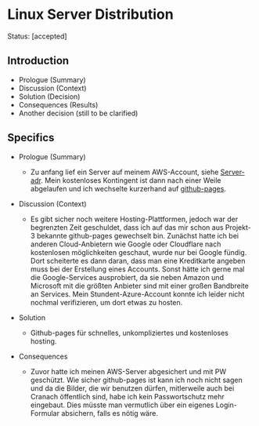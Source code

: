 # Linux Server Distribution

Status: [accepted]

## Introduction

- Prologue (Summary)
- Discussion (Context)
- Solution (Decision)
- Consequences (Results)
- Another decision (still to be clarified)

## Specifics

- Prologue (Summary)

  - Zu anfang lief ein Server auf meinem AWS-Account, siehe [Server-adr](./02-adr-server.md). Mein kostenloses Kontingent ist dann nach einer Weile abgelaufen und ich wechselte kurzerhand auf [github-pages](https://pages.github.com/).

- Discussion (Context)

  - Es gibt sicher noch weitere Hosting-Plattformen, jedoch war der begrenzten Zeit geschuldet, dass ich auf das mir schon aus Projekt-3 bekannte github-pages gewechselt bin. Zunächst hatte ich bei anderen Cloud-Anbietern wie Google oder Cloudflare nach kostenlosen möglichkeiten geschaut, wurde nur bei Google fündig. Dort scheiterte es dann daran, dass man eine Kreditkarte angeben muss bei der Erstellung eines Accounts. Sonst hätte ich gerne mal die Google-Services ausprobiert, da sie neben Amazon und Microsoft mit die größten Anbieter sind mit einer großen Bandbreite an Services. Mein Stundent-Azure-Account konnte ich leider nicht nochmal verifizieren, um dort etwas zu hosten.


- Solution
  - Github-pages für schnelles, unkompliziertes und kostenloses hosting.

- Consequences
  - Zuvor hatte ich meinen AWS-Server abgesichert und mit PW geschützt. Wie sicher github-pages ist kann ich noch nicht sagen und da die Bilder, die wir benutzen dürfen, mitlerweile auch bei Cranach öffentlich sind, habe ich kein Passwortschutz mehr eingebaut. Dies müsste man vermutlich über ein eigenes Login-Formular absichern, falls es nötig wäre.